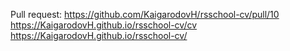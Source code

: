 Pull request: https://github.com/KaigarodovH/rsschool-cv/pull/10  
https://KaigarodovH.github.io/rsschool-cv/cv  
https://KaigarodovH.github.io/rsschool-cv/
